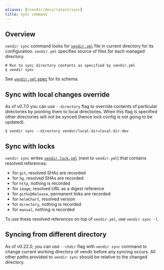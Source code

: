 ```yaml
---
aliases: [/vendir/docs/latest/sync]
title: Sync command
---
```


## Overview

`vendir sync` command looks for [`vendir.yml`](vendir-spec.md) file in current directory for its configuration. `vendir.yml` specifies source of files for each managed directory.

```
# Run to sync directory contents as specified by vendir.yml
$ vendir sync
```

See [`vendir.yml` spec](vendir-spec.md) for its schema.

## Sync with local changes override

As of v0.7.0 you can use `--directory` flag to override contents of particular directories by pointing them to local directories. When this flag is specified other directories will not be synced (hence lock config is not going to be updated).

```
$ vendir sync --directory vendor/local-dir=local-dir-dev
```

## Sync with locks

`vendir sync` writes [`vendir.lock.yml`](vendir-lock-spec.md) (next to `vendir.yml`) that contains resolved references:

- for `git`, resolved SHAs are recorded
- for `hg`, resolved SHAs are recorded
- for `http`, nothing is recorded
- for `image`, resolved URL as a digest reference
- for `githubRelease`, permanent links are recorded
- for `helmChart`, resolved version
- for `directory`, nothing is recorded
- for `manual`, nothing is recorded

To use these resolved references on top of `vendir.yml`, use `vendir sync -l`.

## Syncing from different directory

As of v0.22.0, you can use `--chdir` flag with `vendir sync` command to change current working directory of vendir before any syncing occurs. All other paths provided to `vendir sync` should be relative to the changed directory.
